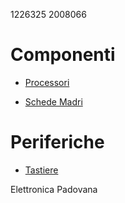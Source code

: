 1226325 2008066

# Componenti

- [Processori](./componenti/processori.md)

- [Schede Madri](./componenti/schede-madri.md)

# Periferiche

- [Tastiere](./periferiche/tastiere.md)

Elettronica Padovana